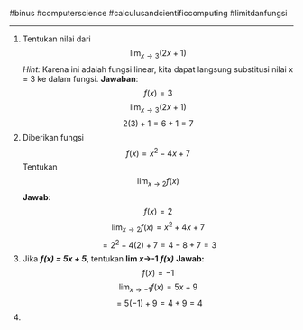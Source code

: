 #binus #computerscience #calculusandcientificcomputing #limitdanfungsi 
___
1. Tentukan nilai dari 
$$\lim_{ x \to 3 } (2x + 1)$$
	*Hint:* Karena ini adalah fungsi linear, kita dapat langsung substitusi nilai x = 3 ke dalam fungsi.
	**Jawaban**:
	$$
	f(x) = 3
	$$
	$$
	\lim_{ x \to 3 } (2x + 1) 
	$$
	$$
	2(3) + 1 = 6 + 1 = 7 
	$$
2. Diberikan fungsi
$$
f(x) = x^2 - 4x + 7
$$
	Tentukan $$\lim_{ x \to 2 }f(x) $$
	**Jawab:**
	 $$f(x) = 2$$
	 $$\lim_{ x \to 2 }f(x) = x^2 + 4x + 7 $$
	 $$ = 2^2 - 4(2) + 7 = 4 - 8 + 7 = 3$$
3. Jika ***f(x) = 5x + 5***, tentukan **lim *x*->-1 *f(x)***
	**Jawab:**
	$$f(x) = -1 $$
	$$
	\lim_{ x \to -1 } f(x) = 5x + 9
	$$
	$$
	= 5(-1) + 9 = 4 + 9 = 4
	$$
4. 